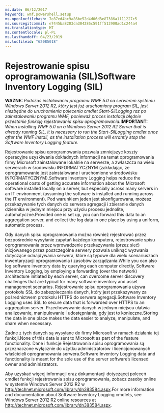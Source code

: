 ```yaml
---
ms.date: 06/12/2017
keywords: wmf,powershell,setup
ms.openlocfilehash: 7e87ed4bc9a86be52d4d06d3e87386a1111227c5
ms.sourcegitcommit: e7445ba8203da304286c591ff513900ad1c244a4
ms.translationtype: MT
ms.contentlocale: pl-PL
ms.lasthandoff: 04/23/2019
ms.locfileid: "62085018"
---
```

# <a name="software-inventory-logging-sil"></a><span data-ttu-id="8f734-102">Rejestrowanie spisu oprogramowania (SIL)</span><span class="sxs-lookup"><span data-stu-id="8f734-102">Software Inventory Logging (SIL)</span></span>

<span data-ttu-id="8f734-103">**WAŻNE:** *Podczas instalowania programu WMF 5.0 na serwerem systemu Windows Server 2012 R2, który jest już uruchomiony program SIL, jest niezbędne do uruchomienia polecenia cmdlet Start-SilLogging raz po zainstalowaniu programu WMF, ponieważ proces instalacji błędnie przestanie funkcję rejestrowania spisu oprogramowania.*</span><span class="sxs-lookup"><span data-stu-id="8f734-103">**IMPORTANT:** *When installing WMF 5.0 on a Windows Server 2012 R2 Server that is already running SIL, it is necessary to run the Start-SilLogging cmdlet once after the WMF install, as the installation process will errantly stop the Software Inventory Logging feature.*</span></span>

<span data-ttu-id="8f734-104">Rejestrowanie spisu oprogramowania pozwala zmniejszyć koszty operacyjne uzyskiwania dokładnych informacji na temat oprogramowania firmy Microsoft zainstalowane lokalnie na serwerze, a zwłaszcza na wielu serwerach w środowisku INFORMATYCZNYM (zakładając, że oprogramowanie jest zainstalowane i uruchomione w środowisku INFORMATYCZNYM).</span><span class="sxs-lookup"><span data-stu-id="8f734-104">Software Inventory Logging helps reduce the operational costs of getting accurate information about the Microsoft software installed locally on a server, but especially across many servers in an IT environment (assuming the software is installed and running across the IT environment).</span></span> <span data-ttu-id="8f734-105">Pod warunkiem jeden jest skonfigurowana, możesz przekazywanie tych danych do serwera agregacji i zbieranie danych dziennika w jednym miejscu przy użyciu procesu jednolite, automatyczne.</span><span class="sxs-lookup"><span data-stu-id="8f734-105">Provided one is set up, you can forward this data to an aggregation server, and collect the log data in one place by using a uniform, automatic process.</span></span>

<span data-ttu-id="8f734-106">Gdy danych spisu oprogramowania można również rejestrować przez bezpośrednie wysyłanie zapytań każdego komputera, rejestrowanie spisu oprogramowania przez wprowadzenie przekazywania (przez sieć) inicjowanego przez poszczególne serwery pozwala uniknąć wyzwania dotyczące odnajdywania serwera, które są typowe dla wielu scenariuszach inwentaryzacji oprogramowania i zasobów zarządzania.</span><span class="sxs-lookup"><span data-stu-id="8f734-106">While you can also log software inventory data by querying each computer directly, Software Inventory Logging, by employing a forwarding (over the network) architecture initiated by each server, can overcome server discovery challenges that are typical for many software inventory and asset management scenarios.</span></span> <span data-ttu-id="8f734-107">Rejestrowanie spisu oprogramowania używa protokołu SSL do zabezpieczania danych, który jest przekazywany za pośrednictwem protokołu HTTPS do serwera agregacji.</span><span class="sxs-lookup"><span data-stu-id="8f734-107">Software Inventory Logging uses SSL to secure data that is forwarded over HTTPS to an aggregation server.</span></span> <span data-ttu-id="8f734-108">Przechowywanie danych w jednym miejscu ułatwia analizowanie, manipulowanie i udostępniania, gdy jest to konieczne.</span><span class="sxs-lookup"><span data-stu-id="8f734-108">Storing the data in one place makes the data easier to analyze, manipulate, and share when necessary.</span></span>

<span data-ttu-id="8f734-109">Żadne z tych danych są wysyłane do firmy Microsoft w ramach działania tej funkcji.</span><span class="sxs-lookup"><span data-stu-id="8f734-109">None of this data is sent to Microsoft as part of the feature functionality.</span></span> <span data-ttu-id="8f734-110">Dane i funkcje Rejestrowania spisu oprogramowania są przeznaczone wyłącznie do użytku administratorów i licencjonowanych właścicieli oprogramowania serwera.</span><span class="sxs-lookup"><span data-stu-id="8f734-110">Software Inventory Logging data and functionality is meant for the sole use of the server software’s licensed owner and administrators.</span></span>

<span data-ttu-id="8f734-111">Aby uzyskać więcej informacji oraz dokumentacji dotyczącej poleceń cmdlet funkcji rejestrowania spisu oprogramowania, zobacz zasoby online w systemie Windows Server 2012 R2 w <http://technet.microsoft.com/library/dn383584.aspx>.</span><span class="sxs-lookup"><span data-stu-id="8f734-111">For more information and documentation about Software Inventory Logging cmdlets, see Windows Server 2012 R2 online resources at <http://technet.microsoft.com/library/dn383584.aspx>.</span></span>
